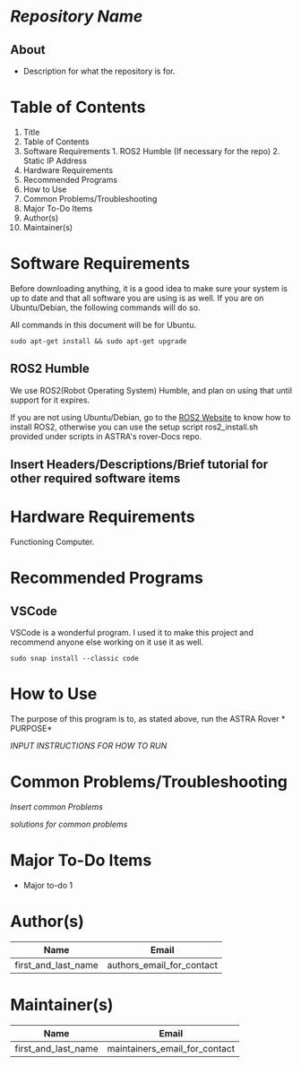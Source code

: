 
# *Repository Name*
## About
- Description for what the repository is for.

# Table of Contents
  1. Title
  2. Table of Contents
  3. Software Requirements
    1. ROS2 Humble (If necessary for the repo)
    2. Static IP Address
  4. Hardware Requirements
  5. Recommended Programs
  6. How to Use
  7. Common Problems/Troubleshooting
  8. Major To-Do Items
  9. Author(s) 
  10. Maintainer(s) 
# Software Requirements 
  Before downloading anything, it is a good idea to make sure your system is up to date and that all software you are using is as well. If you are on Ubuntu/Debian, the following commands will do so. 
  
  All commands in this document will be for Ubuntu.
  
  ```
  sudo apt-get install && sudo apt-get upgrade
  ```
## ROS2 Humble
We use ROS2(Robot Operating System) Humble, and plan on using that until support for it expires. 

If you are not using Ubuntu/Debian, go to the [ROS2 Website](https://docs.ros.org/en/humble/Installation/Ubuntu-Install-Debians.html) to know how to install ROS2, otherwise you can use the setup script ros2_install.sh provided under scripts in ASTRA's rover-Docs repo.

## Insert Headers/Descriptions/Brief tutorial for other required software items
  
# Hardware Requirements 
  Functioning Computer.
# Recommended Programs
## VSCode
  VSCode is a wonderful program. I used it to make this project and recommend anyone else working on it use it as well. 
  
  ```
  sudo snap install --classic code
  ```
# How to Use
  The purpose of this program is to, as stated above, run the ASTRA Rover * PURPOSE*
  
  *INPUT INSTRUCTIONS FOR HOW TO RUN*
# Common Problems/Troubleshooting
  
  *Insert common Problems*
  
  *solutions for common problems*
# Major To-Do Items

 - Major to-do 1

# Author(s)
  
|Name| Email |
|--|--|
| first_and_last_name | authors_email_for_contact |
# Maintainer(s)
  

|Name| Email |
|--|--|
| first_and_last_name | maintainers_email_for_contact |